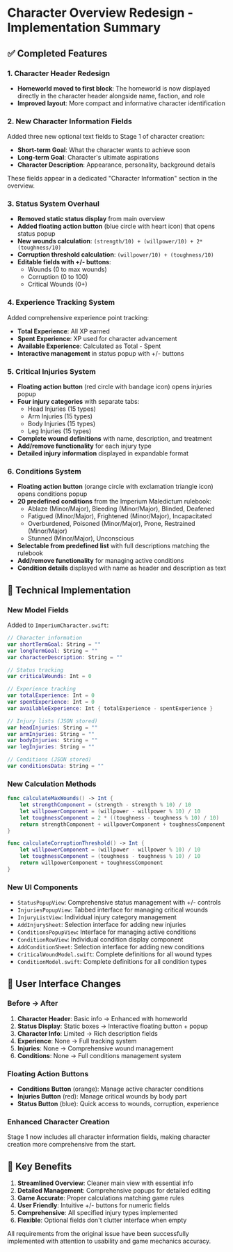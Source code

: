 # Character Overview Redesign - Implementation Summary

## ✅ Completed Features

### 1. Character Header Redesign
- **Homeworld moved to first block**: The homeworld is now displayed directly in the character header alongside name, faction, and role
- **Improved layout**: More compact and informative character identification

### 2. New Character Information Fields
Added three new optional text fields to Stage 1 of character creation:
- **Short-term Goal**: What the character wants to achieve soon
- **Long-term Goal**: Character's ultimate aspirations  
- **Character Description**: Appearance, personality, background details

These fields appear in a dedicated "Character Information" section in the overview.

### 3. Status System Overhaul
- **Removed static status display** from main overview
- **Added floating action button** (blue circle with heart icon) that opens status popup
- **New wounds calculation**: `(strength/10) + (willpower/10) + 2*(toughness/10)`
- **Corruption threshold calculation**: `(willpower/10) + (toughness/10)`
- **Editable fields with +/- buttons**:
  - Wounds (0 to max wounds)
  - Corruption (0 to 100)
  - Critical Wounds (0+)

### 4. Experience Tracking System
Added comprehensive experience point tracking:
- **Total Experience**: All XP earned
- **Spent Experience**: XP used for character advancement
- **Available Experience**: Calculated as Total - Spent
- **Interactive management** in status popup with +/- buttons

### 5. Critical Injuries System
- **Floating action button** (red circle with bandage icon) opens injuries popup
- **Four injury categories** with separate tabs:
  - Head Injuries (15 types)
  - Arm Injuries (15 types)  
  - Body Injuries (15 types)
  - Leg Injuries (15 types)
- **Complete wound definitions** with name, description, and treatment
- **Add/remove functionality** for each injury type
- **Detailed injury information** displayed in expandable format

### 6. Conditions System
- **Floating action button** (orange circle with exclamation triangle icon) opens conditions popup
- **20 predefined conditions** from the Imperium Maledictum rulebook:
  - Ablaze (Minor/Major), Bleeding (Minor/Major), Blinded, Deafened
  - Fatigued (Minor/Major), Frightened (Minor/Major), Incapacitated
  - Overburdened, Poisoned (Minor/Major), Prone, Restrained (Minor/Major)
  - Stunned (Minor/Major), Unconscious
- **Selectable from predefined list** with full descriptions matching the rulebook
- **Add/remove functionality** for managing active conditions
- **Condition details** displayed with name as header and description as text

## 🔧 Technical Implementation

### New Model Fields
Added to `ImperiumCharacter.swift`:
```swift
// Character information
var shortTermGoal: String = ""
var longTermGoal: String = ""
var characterDescription: String = ""

// Status tracking
var criticalWounds: Int = 0

// Experience tracking
var totalExperience: Int = 0
var spentExperience: Int = 0
var availableExperience: Int { totalExperience - spentExperience }

// Injury lists (JSON stored)
var headInjuries: String = ""
var armInjuries: String = ""
var bodyInjuries: String = ""
var legInjuries: String = ""

// Conditions (JSON stored)
var conditionsData: String = ""
```

### New Calculation Methods
```swift
func calculateMaxWounds() -> Int {
    let strengthComponent = (strength - strength % 10) / 10
    let willpowerComponent = (willpower - willpower % 10) / 10
    let toughnessComponent = 2 * ((toughness - toughness % 10) / 10)
    return strengthComponent + willpowerComponent + toughnessComponent
}

func calculateCorruptionThreshold() -> Int {
    let willpowerComponent = (willpower - willpower % 10) / 10
    let toughnessComponent = (toughness - toughness % 10) / 10
    return willpowerComponent + toughnessComponent
}
```

### New UI Components
- `StatusPopupView`: Comprehensive status management with +/- controls
- `InjuriesPopupView`: Tabbed interface for managing critical wounds
- `InjuryListView`: Individual injury category management
- `AddInjurySheet`: Selection interface for adding new injuries
- `ConditionsPopupView`: Interface for managing active conditions
- `ConditionRowView`: Individual condition display component
- `AddConditionSheet`: Selection interface for adding new conditions
- `CriticalWoundModel.swift`: Complete definitions for all wound types
- `ConditionModel.swift`: Complete definitions for all condition types

## 📱 User Interface Changes

### Before → After
1. **Character Header**: Basic info → Enhanced with homeworld
2. **Status Display**: Static boxes → Interactive floating button + popup
3. **Character Info**: Limited → Rich description fields
4. **Experience**: None → Full tracking system
5. **Injuries**: None → Comprehensive wound management
6. **Conditions**: None → Full conditions management system

### Floating Action Buttons
- **Conditions Button** (orange): Manage active character conditions
- **Injuries Button** (red): Manage critical wounds by body part
- **Status Button** (blue): Quick access to wounds, corruption, experience

### Enhanced Character Creation
Stage 1 now includes all character information fields, making character creation more comprehensive from the start.

## 🎯 Key Benefits

1. **Streamlined Overview**: Cleaner main view with essential info
2. **Detailed Management**: Comprehensive popups for detailed editing
3. **Game Accurate**: Proper calculations matching game rules
4. **User Friendly**: Intuitive +/- buttons for numeric fields
5. **Comprehensive**: All specified injury types implemented
6. **Flexible**: Optional fields don't clutter interface when empty

All requirements from the original issue have been successfully implemented with attention to usability and game mechanics accuracy.